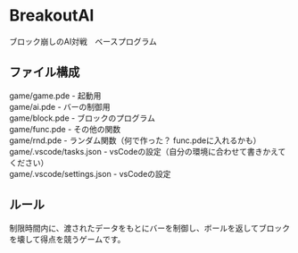 # BreakoutAI
ブロック崩しのAI対戦　ベースプログラム

## ファイル構成
game/game.pde - 起動用  
game/ai.pde - バーの制御用  
game/block.pde - ブロックのプログラム  
game/func.pde - その他の関数  
game/rnd.pde - ランダム関数（何で作った？ func.pdeに入れるかも）  
game/.vscode/tasks.json - vsCodeの設定（自分の環境に合わせて書きかえてください）  
game/.vscode/settings.json - vsCodeの設定  

## ルール
制限時間内に、渡されたデータをもとにバーを制御し、ボールを返してブロックを壊して得点を競うゲームです。
